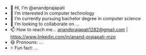 - 👋 Hi, I’m @anandprajapati
- 👀 I’m interested in computer technology
- 🌱 I’m currently pursuing bachelor degree in computer science
- 💞️ I’m looking to collaborate on ...
- 📫 How to reach me... anandprajapati1282@gmail.com | https://www.linkedin.com/in/anand-prajapati-mzp
- 😄 Pronouns: ...
- ⚡ Fun fact: ...  

<!---
anandprajapati1282/anandprajapati1282 is a ✨ special ✨ repository because its `README.md` (this file) appears on your GitHub profile.
You can click the Preview link to take a look at your changes.
--->
